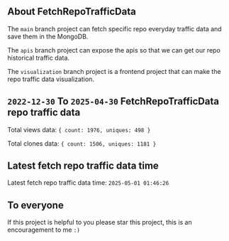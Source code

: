 ## About FetchRepoTrafficData

The `main` branch project can fetch specific repo everyday traffic data and save them in the MongoDB.

The `apis` branch project can expose the apis so that we can get our repo historical traffic data.

The `visualization` branch project is a frontend project that can make the repo traffic data visualization.

## `2022-12-30` To `2025-04-30` FetchRepoTrafficData repo traffic data

Total views data: `{ count: 1976, uniques: 498 }`

Total clones data: `{ count: 1506, uniques: 1181 }`

## Latest fetch repo traffic data time

Latest fetch repo traffic data time: `2025-05-01 01:46:26`

## To everyone

If this project is helpful to you please star this project, this is an encouragement to me `:)`



